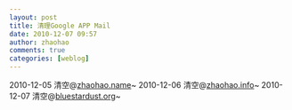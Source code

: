 ```yaml
---
layout: post
title: 清理Google APP Mail
date: 2010-12-07 09:57
author: zhaohao
comments: true
categories: [weblog]
---
```

2010-12-05 清空@<a href="http://zhaohao.name/">zhaohao.name</a>~
2010-12-06 清空@<a href="http://zhaohao.info/">zhaohao.info</a>~
2010-12-07 清空@<a href="http://bluestardust.org/">bluestardust.org</a>~
